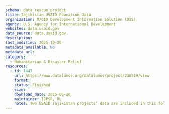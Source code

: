 ```yaml
---
schema: data_rescue_project 
title: Tajikistan USAID Education Data
organization: M/CIO Development Information Solution (DIS)
agency: U.S. Agency for International Development
websites: data.usaid.gov
data_source: data.usaid.gov
description: 
last_modified: 2025-10-29
metadata_available: No
metadata_url: 
category:
  - Humanitarian & Disaster Relief 
resources:
  - id: 1443
    url: https://www.datalumos.org/datalumos/project/238619/view
    format: 
    status: Finished
    size: 
    download_date: 2025-06-26
    maintainer: ICPSR, DL
    notes: Two USAID Tajikistan projects’ data are included in this folder, covering the period from 2013 to 2021. The projects are 1) Quality Reading Project (QRP) and 2) Reading With Me (RWM). Across the projects, the folder contains the following files, with the number of each indicated in parentheses codebooks (27), consent forms (2), data files (30), instruments (4), and reports (6).
---
```

